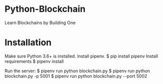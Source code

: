 # Python-Blockchain
Learn Blockchains by Building One

# Installation

Make sure Python 3.6+ is installed.
Install pipenv.
$ pip install pipenv 
Install requirements
$ pipenv install 

Run the server:
$ pipenv run python blockchain.py
$ pipenv run python blockchain.py -p 5001
$ pipenv run python blockchain.py --port 5002
